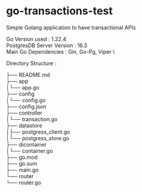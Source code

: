 # go-transactions-test
Simple Golang application to have transactional APIs

Go Version used  : 1.22.4 \
PostgresDB Server Version : 16.3 \
Main Go Dependencies : Gin, Go-Pg, Viper \

Directory Structure : 

├── README.md\
├── app\
│└── app.go\
├── config\
│└── config.go\
├── config.json\
├── controller\
│└── transaction.go\
├── datastore\
│├── postgress_client.go\
│└── postgress_store.go\
├── dicontainer\
│└── container.go\
├── go.mod\
├── go.sum\
├── main.go\
└── router\
  └── router.go